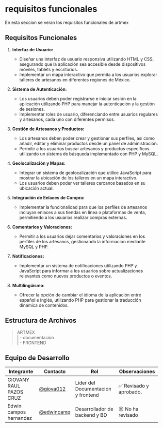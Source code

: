 # requisitos funcionales


 En esta seccion se veran los requisitos funcionales de artmex

 ## Requisitos Funcionales

1. **Interfaz de Usuario:**
   - Diseñar una interfaz de usuario responsiva utilizando HTML y CSS, asegurando que la aplicación sea accesible desde dispositivos móviles, tablets y escritorios.
   - Implementar un mapa interactivo que permita a los usuarios explorar talleres de artesanos en diferentes regiones de México.

2. **Sistema de Autenticación:**
   - Los usuarios deben poder registrarse e iniciar sesión en la aplicación utilizando PHP para manejar la autenticación y la gestión de sesiones.
   - Implementar roles de usuario, diferenciando entre usuarios regulares y artesanos, cada uno con diferentes permisos.

3. **Gestión de Artesanos y Productos:**
   - Los artesanos deben poder crear y gestionar sus perfiles, así como añadir, editar y eliminar productos desde un panel de administración.
   - Permitir a los usuarios buscar artesanos y productos específicos utilizando un sistema de búsqueda implementado con PHP y MySQL.

4. **Geolocalización y Mapas:**
   - Integrar un sistema de geolocalización que utilice JavaScript para mostrar la ubicación de los talleres en un mapa interactivo.
   - Los usuarios deben poder ver talleres cercanos basados en su ubicación actual.

5. **Integración de Enlaces de Compra:**
   - Implementar la funcionalidad para que los perfiles de artesanos incluyan enlaces a sus tiendas en línea o plataformas de venta, permitiendo a los usuarios realizar compras externas.

6. **Comentarios y Valoraciones:**
   - Permitir a los usuarios dejar comentarios y valoraciones en los perfiles de los artesanos, gestionando la información mediante MySQL y PHP.

7. **Notificaciones:**
   - Implementar un sistema de notificaciones utilizando PHP y JavaScript para informar a los usuarios sobre actualizaciones relevantes como nuevos productos o eventos.

8. **Multilingüismo:**
   - Ofrecer la opción de cambiar el idioma de la aplicación entre español e inglés, utilizando PHP para gestionar la traducción dinámica de contenidos.
## Estructura de Archivos

>ARTMEX<br>
>| - documentacion <br>
>| - FRONTEND<br>



## Equipo de Desarrollo

|Integrante|Contacto|Rol|Observaciones|
|------------|--------|---|---|
|GIOVANY RAUL PAZOS CRUZ|[@giova012](https://github.com/giova0412)|Líder del  Documentacion  y frontend|✅ Revisado y aprobado.|
|Edwin campos hernandez |[@edwincamp](https://github.com/Edwincamp)|Desarrollador de backend y BD|😔 No ha revisado|
